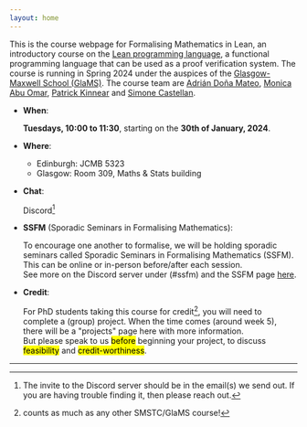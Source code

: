 ```yaml
---
layout: home
---
```


This is the course webpage for Formalising Mathematics in Lean, an introductory course on the [Lean programming language](https://leanprover-community.github.io/), a functional programming language that can be used as a proof verification system. The course is running in Spring 2024 under the auspices of the [Glasgow-Maxwell School (GlaMS)](https://www.glams.org/). The course team are [Adrián Doña Mateo](mailto:Adrian.Dona@ed.ac.uk), [Monica Abu Omar](mailto:m.abu-omar.1@research.gla.ac.uk), [Patrick Kinnear](mailto:P.Kinnear@ed.ac.uk) and [Simone Castellan](mailto:2585618c@student.gla.ac.uk).

- **When**:

   **Tuesdays, 10:00 to 11:30**, starting on the **30th of January, 2024**.

- **Where**: 
   - Edinburgh: JCMB 5323
   - Glasgow: Room 309, Maths & Stats building

- **Chat**:

   Discord[^1]

- **SSFM** (Sporadic Seminars in Formalising Mathematics):

   To encourage one another to formalise, we will be holding sporadic seminars called Sporadic Seminars in Formalising Mathematics (SSFM). This can be online or in-person before/after each session.  
   See more on the Discord server under (#ssfm) and the SSFM page [here](/ssfm).

- **Credit**:

   For PhD students taking this course for credit[^2], you will need to complete a (group) project. When the time comes (around week 5), there will be a "projects" page here with more information.  
   But please speak to us <mark>before</mark> beginning your project, to discuss <mark>feasibility</mark> and <mark>credit-worthiness</mark>.

---


[^1]: The invite to the Discord server should be in the email(s) we send out. If you are having trouble finding it, then please reach out.

[^2]: counts as much as any other SMSTC/GlaMS course!
